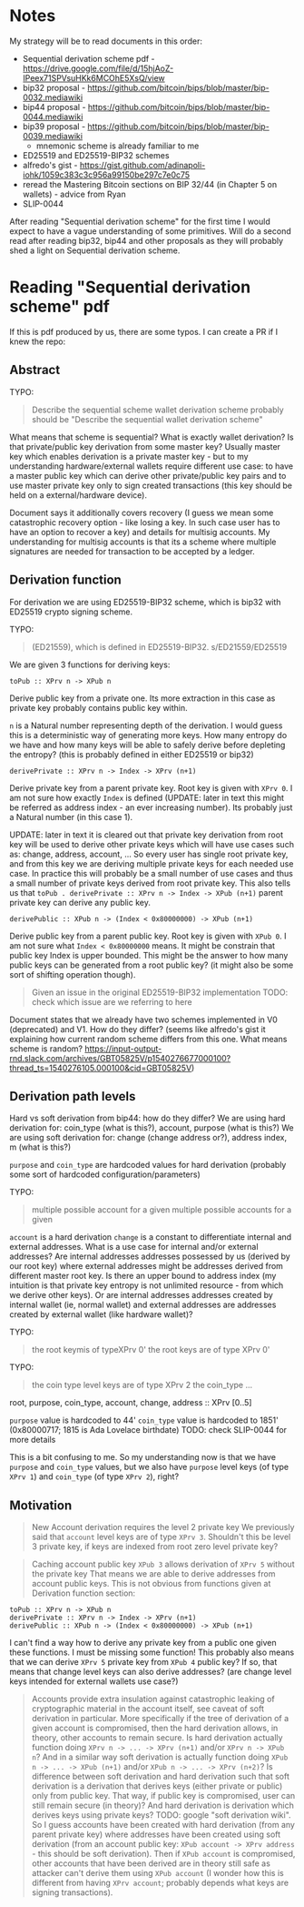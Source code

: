 # Notes 

My strategy will be to read documents in this order:
 * Sequential derivation scheme pdf - https://drive.google.com/file/d/15hjAoZ-IPeex71SPVsuHKk6MCOhE5XsQ/view
 * bip32 proposal - https://github.com/bitcoin/bips/blob/master/bip-0032.mediawiki
 * bip44 proposal - https://github.com/bitcoin/bips/blob/master/bip-0044.mediawiki
 * bip39 proposal - https://github.com/bitcoin/bips/blob/master/bip-0039.mediawiki
    - mnemonic scheme is already familiar to me
 * ED25519 and ED25519-BIP32 schemes
 * alfredo's gist - https://gist.github.com/adinapoli-iohk/1059c383c3c956a99150be297c7e0c75
 * reread the Mastering Bitcoin sections on BIP 32/44 (in Chapter 5 on wallets) - advice from Ryan
 * SLIP-0044
  

After reading "Sequential derivation scheme" for the first time I would expect to have a vague understanding of some primitives. Will do a second read after reading bip32, bip44 and other proposals as they will probably shed a light on Sequential derivation scheme.

# Reading "Sequential derivation scheme" pdf

If this is pdf produced by us, there are some typos. I can create a PR if I knew the repo:

## Abstract

TYPO:
> Describe the sequential scheme wallet derivation scheme
probably should be "Describe the sequential wallet derivation scheme"

What means that scheme is sequential?
What is exactly wallet derivation? Is that private/public key derivation from some master key? Usually master key which enables derivation is a private master key - but to my understanding hardware/external wallets require different use case: to have a master public key which can derive other private/public key pairs and to use master private key only to sign created transactions (this key should be held on a external/hardware device).

Document says it additionally covers recovery (I guess we mean some catastrophic recovery option - like losing a key. In such case user has to have an option to recover a key) and details for multisig accounts. My understanding for multisig accounts is that its a scheme where multiple signatures are needed for transaction to be accepted by a ledger.

## Derivation function

For derivation we are using ED25519-BIP32 scheme, which is bip32 with ED25519 crypto signing scheme.

TYPO:
> (ED21559), which is defined in ED25519-BIP32.
s/ED21559/ED25519

We are given 3 functions for deriving keys:

```
toPub :: XPrv n -> XPub n
```
Derive public key from a private one. Its more extraction in this case as private key probably contains public key within.

`n` is a Natural number representing depth of the derivation. I would guess this is a deterministic way of generating more keys. How many entropy do we have and how many keys will be able to safely derive before depleting the entropy? (this is probably defined in either ED25519 or bip32)

```
derivePrivate :: XPrv n -> Index -> XPrv (n+1)
```
Derive private key from a parent private key. Root key is given with `XPrv 0`. I am not sure how exactly `Index` is defined (UPDATE: later in text this might be referred as address index - an ever increasing number). Its probably just a Natural number (in this case 1).

UPDATE: later in text it is cleared out that private key derivation from root key will be used to derive other private keys which will have use cases such as: change, address, account, ... So every user has single root private key, and from this key we are deriving multiple private keys for each needed use case. In practice this will probably be a small number of use cases and thus a small number of private keys derived from root private key. This also tells us that `toPub . derivePrivate :: XPrv n -> Index -> XPub (n+1)` parent private key can derive any public key.

```
derivePublic :: XPub n -> (Index < 0x80000000) -> XPub (n+1)
```
Derive public key from a parent public key. Root key is given with `XPub 0`. I am not sure what `Index < 0x80000000` means. It might be constrain that public key Index is upper bounded. This might be the answer to how many public keys can be generated from a root public key? (it might also be some sort of shifting operation though). 

> Given an issue in the original ED25519-BIP32 implementation
TODO: check which issue are we referring to here

Document states that we already have two schemes implemented in V0 (deprecated) and V1. How do they differ? (seems like alfredo's gist it explaining how current random scheme differs from this one. What means scheme is random? https://input-output-rnd.slack.com/archives/GBT05825V/p1540276677000100?thread_ts=1540276105.000100&cid=GBT05825V)

## Derivation path levels

Hard vs soft derivation from bip44: how do they differ?
We are using hard derivation for: coin_type (what is this?), account, purpose (what is this?)
We are using soft derivation for: change (change address or?), address index, m (what is this?)

`purpose` and `coin_type` are hardcoded values for hard derivation (probably some sort of hardcoded configuration/parameters)

TYPO:
> multiple possible account for a given
multiple possible accounts for a given

`account` is a hard derivation
`change` is a constant to differentiate internal and external addresses. What is a use case for internal and/or external addresses? Are internal addresses addresses possessed by us (derived by our root key) where external addresses might be addresses derived from different master root key. Is there an upper bound to address index (my intuition is that private key entropy is not unlimited resource - from which we derive other keys). Or are internal addresses addresses created by internal wallet (ie, normal wallet) and external addresses are addresses created by external wallet (like hardware wallet)?

TYPO:
> the root keymis of typeXPrv 0'
the root keys are of type XPrv 0'

TYPO:
> the coin type level keys are of type XPrv 2
the coin_type ...

root, purpose, coin_type, account, change, address :: XPrv [0..5]

`purpose` value is hardcoded to 44'
`coin_type` value is hardcoded to 1851' (0x80000717; 1815 is Ada Lovelace birthdate)
TODO: check SLIP-0044 for more details

This is a bit confusing to me. So my understanding now is that we have `purpose` and `coin_type` values, but we also have `purpose` level keys (of type `XPrv 1`) and `coin_type` (of type `XPrv 2`), right?

## Motivation

> New Account derivation requires the level 2 private key
We previously said that `account` level keys are of type `XPrv 3`. Shouldn't this be level 3 private key, if keys are indexed from root zero level private key?

> Caching account public key `XPub 3` allows derivation of `XPrv 5` without the private key
That means we are able to derive addresses from account public keys. This is not obvious from functions given at Derivation function section:

```
toPub :: XPrv n -> XPub n
derivePrivate :: XPrv n -> Index -> XPrv (n+1)
derivePublic :: XPub n -> (Index < 0x80000000) -> XPub (n+1)
```

I can't find a way how to derive any private key from a public one given these functions. I must be missing some function!
This probably also means that we can derive `XPrv 5` private key from `XPub 4` public key? If so, that means that change level keys can also derive addresses? (are change level keys intended for external wallets use case?)

> Accounts provide extra insulation against catastrophic leaking of cryptographic material
> in the account itself, see caveat of soft derivation in particular. More specifically if the
> tree of derivation of a given account is compromised, then the hard derivation allows, in
> theory, other accounts to remain secure.
Is hard derivation actually function doing `XPrv n -> ... -> XPrv (n+1)` and/or `XPrv n -> XPub n`? And in a similar way soft derivation is actually function doing `XPub n -> ... -> XPub (n+1)` and/or `XPub n -> ... -> XPrv (n+2)`? Is difference between soft derivation and hard derivation such that soft derivation is a derivation that derives keys (either private or public) only from public key. That way, if public key is compromised, user can still remain secure (in theory)? And hard derivation is derivation which derives keys using private keys?
TODO: google "soft derivation wiki". So I guess accounts have been created with hard derivation (from any parent private key) where addresses have been created using soft derivation (from an account public key: `XPub account -> XPrv address` - this should be soft derivation). Then if `XPub account` is compromised, other accounts that have been derived are in theory still safe as attacker can't derive them using `XPub account` (I wonder how this is different from having `XPrv account`; probably depends what keys are signing transactions).
